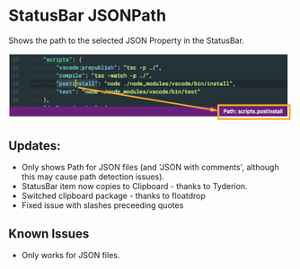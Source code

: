 # StatusBar JSONPath

Shows the path to the selected JSON Property in the StatusBar.

![JSONPath](resources/jsonpath.png)

## Updates:

* Only shows Path for JSON files (and 'JSON with comments', although this may cause path detection issues).
* StatusBar item now copies to Clipboard - thanks to Tyderion.
* Switched clipboard package - thanks to floatdrop
* Fixed issue with slashes preceeding quotes

## Known Issues

* Only works for JSON files.
